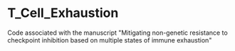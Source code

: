 # T_Cell_Exhaustion

Code associated with the manuscript "Mitigating non-genetic resistance to checkpoint inhibition based on multiple states of immune exhaustion"
